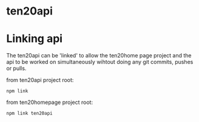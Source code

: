 ten20api
========

Linking api
===========
The ten20api can be 'linked' to allow the ten20home page project and the api to be worked on simultaneously wihtout doing any git commits, pushes or pulls.

from ten20api project root:
    
    npm link
    
from ten20homepage project root:
    
    npm link ten20api
